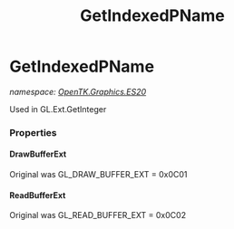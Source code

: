 ﻿---
title: GetIndexedPName
---

# GetIndexedPName
_namespace: [OpenTK.Graphics.ES20](N-OpenTK.Graphics.ES20.html)_

Used in GL.Ext.GetInteger



### Properties

#### DrawBufferExt
Original was GL_DRAW_BUFFER_EXT = 0x0C01
#### ReadBufferExt
Original was GL_READ_BUFFER_EXT = 0x0C02

